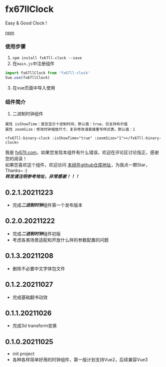 # fx67llClock
Easy & Good Clock !

[npm](https://www.npmjs.com/package/fx67ll-clock "npm")  


### 使用步骤
1. `npm install fx67ll-clock --save`
2. 在`main.js`中注册组件

```JavaScript
import fx67llClock from 'fx67ll-clock'
Vue.use(fx67llClock)
```

3. 在vue页面中导入使用


### 组件简介
1. 二进制时钟组件

```Vue
属性 isShowTime：是否显示十进制时间，默认值：true，仅支持布尔值
属性 zoomSize：修改时钟缩放尺寸，复杂修改请直接重写样式表，默认值：1

<fx67ll-binary-clock :isShowTime="true" :zoomSize="1"></fx67ll-binary-clock>
```

我是 [fx67ll.com](https://fx67ll.com)，如果您发现本组件有什么错误，欢迎在评论区讨论指正，感谢您的阅读！  
如果您喜欢这个组件，欢迎访问 [本组件github仓库地址](https://github.com/fx67ll/fx67llClock)，为我点一颗Star，Thanks~ :)  
***转发请注明参考地址，非常感谢！！！***


## 0.2.1.20211223
* 完成***二进制时钟***组件第一个发布版本  

## 0.2.0.20211222
* 完成***二进制时钟***组件初版  
* 考虑各类场景适配和开放什么样的参数配置的问题  

## 0.1.3.20211208
* 删除不必要中文字体包文件

## 0.1.2.20211027
* 完成基础翻书动效    

## 0.1.1.20211026
* 完成3d transform变换  

## 0.1.0.20211025
* init project
* 各种各样简单好用的时钟组件，第一版计划支持Vue2，后续兼容Vue3
